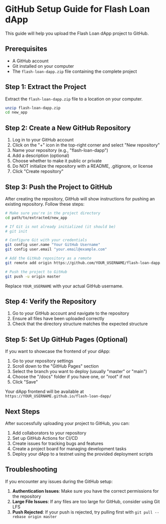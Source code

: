 # GitHub Setup Guide for Flash Loan dApp

This guide will help you upload the Flash Loan dApp project to GitHub.

## Prerequisites
- A GitHub account
- Git installed on your computer
- The `flash-loan-dapp.zip` file containing the complete project

## Step 1: Extract the Project
Extract the `flash-loan-dapp.zip` file to a location on your computer.

```bash
unzip flash-loan-dapp.zip
cd new_app
```

## Step 2: Create a New GitHub Repository
1. Log in to your GitHub account
2. Click on the "+" icon in the top-right corner and select "New repository"
3. Name your repository (e.g., "flash-loan-dapp")
4. Add a description (optional)
5. Choose whether to make it public or private
6. Do NOT initialize the repository with a README, .gitignore, or license
7. Click "Create repository"

## Step 3: Push the Project to GitHub
After creating the repository, GitHub will show instructions for pushing an existing repository. Follow these steps:

```bash
# Make sure you're in the project directory
cd path/to/extracted/new_app

# If Git is not already initialized (it should be)
# git init

# Configure Git with your credentials
git config user.name "Your GitHub Username"
git config user.email "your.email@example.com"

# Add the GitHub repository as a remote
git remote add origin https://github.com/YOUR_USERNAME/flash-loan-dapp.git

# Push the project to GitHub
git push -u origin master
```

Replace `YOUR_USERNAME` with your actual GitHub username.

## Step 4: Verify the Repository
1. Go to your GitHub account and navigate to the repository
2. Ensure all files have been uploaded correctly
3. Check that the directory structure matches the expected structure

## Step 5: Set Up GitHub Pages (Optional)
If you want to showcase the frontend of your dApp:

1. Go to your repository settings
2. Scroll down to the "GitHub Pages" section
3. Select the branch you want to deploy (usually "master" or "main")
4. Choose the "/docs" folder if you have one, or "root" if not
5. Click "Save"

Your dApp frontend will be available at `https://YOUR_USERNAME.github.io/flash-loan-dapp/`

## Next Steps
After successfully uploading your project to GitHub, you can:

1. Add collaborators to your repository
2. Set up GitHub Actions for CI/CD
3. Create issues for tracking bugs and features
4. Create a project board for managing development tasks
5. Deploy your dApp to a testnet using the provided deployment scripts

## Troubleshooting
If you encounter any issues during the GitHub setup:

1. **Authentication Issues**: Make sure you have the correct permissions for the repository
2. **Large File Issues**: If any files are too large for GitHub, consider using Git LFS
3. **Push Rejected**: If your push is rejected, try pulling first with `git pull --rebase origin master`